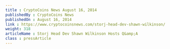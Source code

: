 ```yaml
---
title : CryptoCoins News August 16, 2014
publishedBy : CryptoCoins News
publishedOn : August 16, 2014
link : https://www.cryptocoinsnews.com/storj-head-dev-shawn-wilkinson/
weight: 318
articleName : Storj Head Dev Shawn Wilkinson Hosts Q&amp;A
class : pressArticle
---
```

